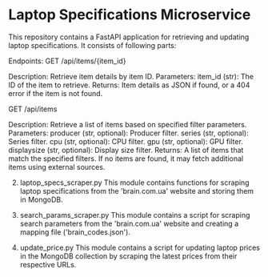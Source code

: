 # Laptop Specifications Microservice
This repository contains a FastAPI application for retrieving and updating laptop specifications. It consists of following parts:

Endpoints:
GET /api/items/{item_id}

Description: Retrieve item details by item ID.
Parameters:
item_id (str): The ID of the item to retrieve.
Returns: Item details as JSON if found, or a 404 error if the item is not found.

GET /api/items

Description: Retrieve a list of items based on specified filter parameters.
Parameters:
producer (str, optional): Producer filter.
series (str, optional): Series filter.
cpu (str, optional): CPU filter.
gpu (str, optional): GPU filter.
displaysize (str, optional): Display size filter.
Returns: A list of items that match the specified filters. If no items are found, it may fetch additional items using external sources.

2. laptop_specs_scraper.py
This module contains functions for scraping laptop specifications from the 'brain.com.ua' website and storing them in MongoDB.

3. search_params_scraper.py
This module contains a script for scraping search parameters from the 'brain.com.ua' website and creating a mapping file ('brain_codes.json').

4. update_price.py
This module contains a script for updating laptop prices in the MongoDB collection by scraping the latest prices from their respective URLs.
